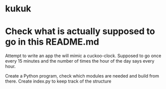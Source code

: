 # kukuk

# Check what is actually supposed to go in this README.md

Attempt to write an app the will mimic a cuckoo-clock.
Supposed to go once every 15 minutes and the number of times the hour of the day says every hour.

Create a Python program, check which modules are needed and build from there.
Create index.py to keep track of the structure
